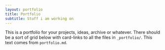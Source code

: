 ```yaml
---
layout: portfolio
title: Portfolio
subtitle: Stuff i am working on
---
```


This is a portfolio for your projects, ideas, archive or whatever. There should
be a sort of grid below with card-links to all the files in `_portfolio/`. This
text comes from `portfolio.md`.
